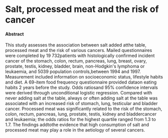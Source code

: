 # Salt, processed meat and the risk of cancer

#### Abstract

This study assesses the association between salt added atthe table, processed meat and the risk of various cancers. Mailed questionnaires were completed by 19 732patients with histologically confirmed incident cancer of the stomach, colon, rectum, pancreas, lung, breast, ovary, prostate, testis, kidney, bladder, brain, non-Hodgkin's lymphoma or leukaemia, and 5039 population controls,between 1994 and 1997. Measurement included information on socioeconomic status, lifestyle habits and diet. A 69-item food frequency questionnaire provided dataon eating habits 2 years before the study. Odds ratiosand 95% confidence intervals were derived through unconditional logistic regression. Compared with never adding salt at the table, always or often adding salt at the table was associated with an increased risk of stomach, lung, testicular and bladder cancer. Processed meat was significantly related to the risk of the stomach, colon, rectum, pancreas, lung, prostate, testis, kidney and bladdercancer and leukaemia; the odds ratios for the highest quartile ranged from 1.3 to 1.7. The findings addtothe evidence that high consumption of salt and processed meat may play a role in the aetiology of several cancers.
